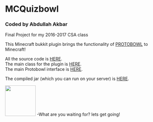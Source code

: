 # MCQuizbowl

<h3>Coded by Abdullah Akbar</h3>

Final Project for my 2016-2017 CSA class

This Minecraft bukkit plugin brings the functionality of <a href="http://protobowl.com" target="_blank">PROTOBOWL</a> to Minecraft!

All the source code is <a href="https://github.com/18AkbarA/MCQuizbowl/tree/master/src/main/java/com/mcquizbowl" target="_blank">HERE</a>. <br>
The main class for the plugin is <a href="https://github.com/18AkbarA/MCQuizbowl/blob/master/src/main/java/com/mcquizbowl/main/mainClass.java" target="_blank">HERE</a>. <br>
The main Protobowl interface is <a href="https://github.com/18AkbarA/MCQuizbowl/blob/master/src/main/java/com/mcquizbowl/qbbackend/ProtobowlConnect.java" target="_blank">HERE</a>.<br>

The compiled jar (which you can run on your server) is <a href="https://github.com/18AkbarA/MCQuizbowl/tree/master/target" target="_blank">HERE</a>.<br>


<img src="https://lh3.googleusercontent.com/kcEh6LtwvYN1dUrh1d-ctvtFLbkVdT6ba-8Tr7ePYz6FCmHcuTA5K14Sm1CgEbuKHuqI-gWlifb7XdEKlG2zTw=s400" style="width:100px"></img> -What are you waiting for? lets get going!